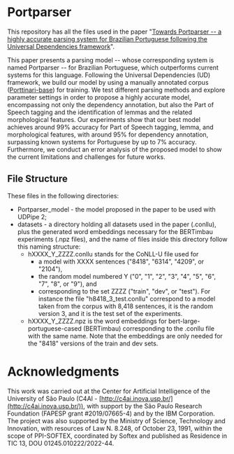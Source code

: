# Portparser

This repository has all the files used in the paper "[Towards Portparser -- a highly accurate parsing system for Brazilian Portuguese following the Universal Dependencies framework]()".

This paper presents a parsing model -- whose corresponding system is named Portparser -- for Brazilian Portuguese, which outperforms current systems for this language.
Following the Universal Dependencies (UD) framework, we build our model by using a manually annotated corpus ([Porttinari-base](https://sites.google.com/icmc.usp.br/poetisa/porttinari)) for training.
We test different parsing methods and explore parameter settings in order to propose a highly accurate model, encompassing not only the dependency annotation, but also the Part of Speech tagging and the identification of lemmas and the related morphological features.
Our experiments show that our best model achieves around 99\% accuracy for Part of Speech tagging, lemma, and morphological features, with around 95\% for dependency annotation, surpassing known systems for Portuguese by up to 7\% accuracy.
Furthermore, we conduct an error analysis of the proposed model to show the current limitations and challenges for future works.

## File Structure

These files in the following directories:
- Portparser_model - the model proposed in the paper to be used with UDPipe 2;
- datasets - a directory holding all datasets used in the paper (.conllu), plus the generated word embeddings necessary for the BERTimbau experiments (.npz files), and the name of files inside this directory follow this naming structure:
    - hXXXX_Y_ZZZZ.conllu stands for the CoNLL-U file used for
        - a model with XXXX sentences ("8418", "6314", "4209", or "2104"),
        - the random model numbered Y ("0", "1", "2", "3", "4", "5", "6", "7", "8", or "9"), and
        - corresponding to the set ZZZZ ("train", "dev", or "test").
        For instance the file "h8418_3_test.conllu" correspond to a model taken from the corpus with 8,418 sentences, it is the random version 3, and it is the test set of the experiments.
    - hXXXX_Y_ZZZZ.npz is the word embeddings for bert-large-portuguese-cased (BERTimbau) corresponding to the .conllu file with the same name. Note that the embeddings are only needed for the "8418" versions of the train and dev sets.

# Acknowledgments

This work was carried out at the Center for Artificial Intelligence of the University of São Paulo (C4AI - [http://c4ai.inova.usp.br/](http://c4ai.inova.usp.br/)), with support by the São Paulo Research Foundation (FAPESP grant #2019/07665-4) and by the IBM Corporation. The project was also supported by the Ministry of Science, Technology and Innovation, with resources of Law N. 8.248, of October 23, 1991, within the scope of PPI-SOFTEX, coordinated by Softex and published as Residence in TIC 13, DOU 01245.010222/2022-44.

